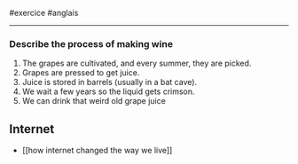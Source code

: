 #exercice #anglais 

----

### Describe the process of making wine

 1. The grapes are cultivated, and every summer, they are picked.
 2. Grapes are pressed to get juice.
 3. Juice is stored in barrels (usually in a bat cave).
 4. We wait a few years so the liquid gets crimson.
 5. We can drink that weird old grape juice

## Internet

 - [[how internet changed the way we live]]

### 
